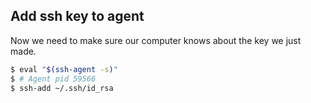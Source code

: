##  Add ssh key to agent

Now we need to make sure our computer knows about the key we just made.

```bash
$ eval "$(ssh-agent -s)"
$ # Agent pid 59566
$ ssh-add ~/.ssh/id_rsa
```